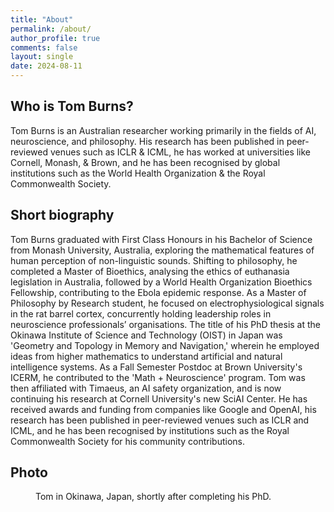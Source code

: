 ```yaml
---
title: "About"
permalink: /about/
author_profile: true
comments: false
layout: single
date: 2024-08-11
---
```


## Who is Tom Burns?

Tom Burns is an Australian researcher working primarily in the fields of AI, neuroscience, and philosophy. His research has been published in peer-reviewed venues such as ICLR & ICML, he has worked at universities like Cornell, Monash, & Brown, and he has been recognised by global institutions such as the World Health Organization & the Royal Commonwealth Society.

## Short biography

Tom Burns graduated with First Class Honours in his Bachelor of Science from Monash University, Australia, exploring the mathematical features of human perception of non-linguistic sounds. Shifting to philosophy, he completed a Master of Bioethics, analysing the ethics of euthanasia legislation in Australia, followed by a World Health Organization Bioethics Fellowship, contributing to the Ebola epidemic response. As a Master of Philosophy by Research student, he focused on electrophysiological signals in the rat barrel cortex, concurrently holding leadership roles in neuroscience professionals’ organisations. The title of his PhD thesis at the Okinawa Institute of Science and Technology (OIST) in Japan was 'Geometry and Topology in Memory and Navigation,' wherein he employed ideas from higher mathematics to understand artificial and natural intelligence systems. As a Fall Semester Postdoc at Brown University's ICERM, he contributed to the 'Math + Neuroscience' program. Tom was then affiliated with Timaeus, an AI safety organization, and is now continuing his research at Cornell University's new SciAI Center. He has received awards and funding from companies like Google and OpenAI, his research has been published in peer-reviewed venues such as ICLR and ICML, and he has been recognised by institutions such as the Royal Commonwealth Society for his community contributions.

## Photo

<figure style="width: 580px" class="align-center">
<img src="{{ site.url }}{{ site.baseurl }}/assets/images/tom-square.JPG" alt="">
  <figcaption>Tom in Okinawa, Japan, shortly after completing his PhD.</figcaption>
</figure>

